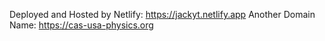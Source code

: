 Deployed and Hosted by Netlify: https://jackyt.netlify.app
Another Domain Name: https://cas-usa-physics.org

